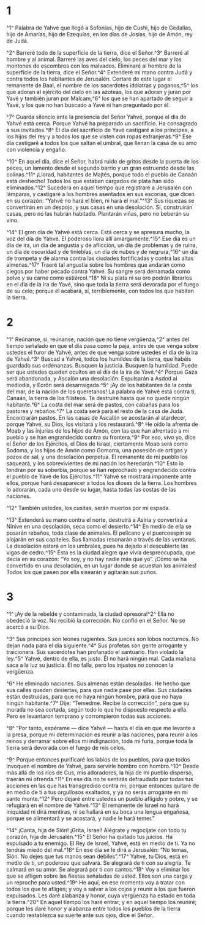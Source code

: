 # 1
^1^ Palabra de Yahvé que llegó a Sofonías, hijo de Cushi, hijo de Gedalías, hijo de Amarías, hijo de Ezequías, en los días de Josías, hijo de Amón, rey de Judá.

^2^ Barreré todo de la superficie de la tierra, dice el Señor.^3^ Barreré al hombre y al animal. Barreré las aves del cielo, los peces del mar y los montones de escombros con los malvados. Eliminaré al hombre de la superficie de la tierra, dice el Señor.^4^ Extenderé mi mano contra Judá y contra todos los habitantes de Jerusalén. Cortaré de este lugar el remanente de Baal, el nombre de los sacerdotes idólatras y paganos,^5^ los que adoran al ejército del cielo en las azoteas, los que adoran y juran por Yavé y también juran por Malcam,^6^ los que se han apartado de seguir a Yavé, y los que no han buscado a Yavé ni han preguntado por él.

^7^ Guarda silencio ante la presencia del Señor Yahvé, porque el día de Yahvé está cerca. Porque Yahvé ha preparado un sacrificio. Ha consagrado a sus invitados.^8^ El día del sacrificio de Yavé castigaré a los príncipes, a los hijos del rey y a todos los que se visten con ropas extranjeras.^9^ Ese día castigaré a todos los que saltan el umbral, que llenan la casa de su amo con violencia y engaño.

^10^ En aquel día, dice el Señor, habrá ruido de gritos desde la puerta de los peces, un lamento desde el segundo barrio y un gran estruendo desde las colinas.^11^ ¡Llorad, habitantes de Majtés, porque todo el pueblo de Canaán está deshecho! Todos los que estaban cargados de plata han sido eliminados.^12^ Sucederá en aquel tiempo que registraré a Jerusalén con lámparas, y castigaré a los hombres asentados en sus escorias, que dicen en su corazón: “Yahvé no hará el bien, ni hará el mal.”^13^ Sus riquezas se convertirán en un despojo, y sus casas en una desolación. Sí, construirán casas, pero no las habrán habitado. Plantarán viñas, pero no beberán su vino.

^14^ El gran día de Yahvé está cerca. Está cerca y se apresura mucho, la voz del día de Yahvé. El poderoso llora allí amargamente.^15^ Ese día es un día de ira, un día de angustia y de aflicción, un día de problemas y de ruina, un día de oscuridad y de tinieblas, un día de nubes y de negrura,^16^ un día de trompeta y de alarma contra las ciudades fortificadas y contra las altas almenas.^17^ Traeré tal angustia sobre los hombres que andarán como ciegos por haber pecado contra Yahvé. Su sangre será derramada como polvo y su carne como estiércol.^18^ Ni su plata ni su oro podrán librarlos en el día de la ira de Yavé, sino que toda la tierra será devorada por el fuego de su celo; porque él acabará, sí, terriblemente, con todos los que habitan la tierra.

# 2
^1^ Reúnanse, sí, reúnanse, nación que no tiene vergüenza,^2^ antes del tiempo señalado en que el día pasa como la paja, antes de que venga sobre ustedes el furor de Yahvé, antes de que venga sobre ustedes el día de la ira de Yahvé.^3^ Buscad a Yahvé, todos los humildes de la tierra, que habéis guardado sus ordenanzas. Busquen la justicia. Busquen la humildad. Puede ser que ustedes queden ocultos en el día de la ira de Yavé.^4^ Porque Gaza será abandonada, y Ascalón una desolación. Expulsarán a Asdod al mediodía, y Ecrón será desarraigada.^5^ ¡Ay de los habitantes de la costa del mar, de la nación de los queretanos! La palabra de Yahvé está contra ti, Canaán, la tierra de los filisteos. Te destruiré hasta que no quede ningún habitante.^6^ La costa del mar será de pastos, con cabañas para los pastores y rebaños.^7^ La costa será para el resto de la casa de Judá. Encontrarán pastos. En las casas de Ascalón se acostarán al atardecer, porque Yahvé, su Dios, los visitará y los restaurará.^8^ He oído la afrenta de Moab y las injurias de los hijos de Amón, con las que han afrentado a mi pueblo y se han engrandecido contra su frontera.^9^ Por eso, vivo yo, dice el Señor de los Ejércitos, el Dios de Israel, ciertamente Moab será como Sodoma, y los hijos de Amón como Gomorra, una posesión de ortigas y pozos de sal, y una desolación perpetua. El remanente de mi pueblo los saqueará, y los sobrevivientes de mi nación los heredarán.^10^ Esto lo tendrán por su soberbia, porque se han reprochado y engrandecido contra el pueblo de Yavé de los Ejércitos.^11^ Yahvé se mostrará imponente ante ellos, porque hará desaparecer a todos los dioses de la tierra. Los hombres lo adorarán, cada uno desde su lugar, hasta todas las costas de las naciones.

^12^ También ustedes, los cusitas, serán muertos por mi espada.

^13^ Extenderá su mano contra el norte, destruirá a Asiria y convertirá a Nínive en una desolación, seca como el desierto.^14^ En medio de ella se posarán rebaños, toda clase de animales. El pelícano y el puercoespín se alojarán en sus capiteles. Sus llamadas resonarán a través de las ventanas. La desolación estará en los umbrales, pues ha dejado al descubierto las vigas de cedro.^15^ Esta es la ciudad alegre que vivía despreocupada, que decía en su corazón: “Yo soy, y no hay nadie más que yo”. ¡Cómo se ha convertido en una desolación, en un lugar donde se acuestan los animales! Todos los que pasen por ella sisearán y agitarán sus puños.

# 3
^1^ ¡Ay de la rebelde y contaminada, la ciudad opresora!^2^ Ella no obedeció la voz. No recibió la corrección. No confió en el Señor. No se acercó a su Dios.

^3^ Sus príncipes son leones rugientes. Sus jueces son lobos nocturnos. No dejan nada para el día siguiente.^4^ Sus profetas son gente arrogante y traicionera. Sus sacerdotes han profanado el santuario. Han violado la ley.^5^ Yahvé, dentro de ella, es justo. Él no hará ningún mal. Cada mañana saca a la luz su justicia. Él no falla, pero los injustos no conocen la vergüenza.

^6^ He eliminado naciones. Sus almenas están desoladas. He hecho que sus calles queden desiertas, para que nadie pase por ellas. Sus ciudades están destruidas, para que no haya ningún hombre, para que no haya ningún habitante.^7^ Dije: “Temedme. Recibe la corrección”, para que su morada no sea cortada, según todo lo que he dispuesto respecto a ella. Pero se levantaron temprano y corrompieron todas sus acciones.

^8^ “Por tanto, espérame — dice Yahvé — hasta el día en que me levante a la presa, porque mi determinación es reunir a las naciones, para reunir a los reinos y derramar sobre ellos mi indignación, toda mi furia, porque toda la tierra será devorada con el fuego de mis celos.

^9^ Porque entonces purificaré los labios de los pueblos, para que todos invoquen el nombre de Yahvé, para servirle hombro con hombro.^10^ Desde más allá de los ríos de Cus, mis adoradores, la hija de mi pueblo disperso, traerán mi ofrenda.^11^ En ese día no te sentirás defraudado por todas tus acciones en las que has transgredido contra mí; porque entonces quitaré de en medio de ti a tus orgullosos exaltados, y ya no serás arrogante en mi santo monte.^12^ Pero dejaré entre ustedes un pueblo afligido y pobre, y se refugiará en el nombre de Yahvé.^13^ El remanente de Israel no hará iniquidad ni dirá mentiras, ni se hallará en su boca una lengua engañosa, porque se alimentará y se acostará, y nadie le hará temer.”

^14^ ¡Canta, hija de Sión! ¡Grita, Israel! Alégrate y regocíjate con todo tu corazón, hija de Jerusalén.^15^ El Señor ha quitado tus juicios. Ha expulsado a tu enemigo. El Rey de Israel, Yahvé, está en medio de ti. Ya no tendrás miedo del mal.^16^ En ese día se le dirá a Jerusalén: “No temas, Sión. No dejes que tus manos sean débiles”.^17^ Yahvé, tu Dios, está en medio de ti, un poderoso que salvará. Se alegrará de ti con su alegría. Te calmará en su amor. Se alegrará por ti con cantos.^18^ Voy a eliminar los que se afligen sobre las fiestas señaladas de usted. Ellos son una carga y un reproche para usted.^19^ He aquí, en ese momento voy a tratar con todos los que te afligen; y voy a salvar a los cojos y reunir a los que fueron expulsados. Les daré alabanza y honor, cuya vergüenza ha estado en toda la tierra.^20^ En aquel tiempo los haré entrar, y en aquel tiempo los reuniré; porque les daré honor y alabanza entre todos los pueblos de la tierra cuando restablezca su suerte ante sus ojos, dice el Señor.